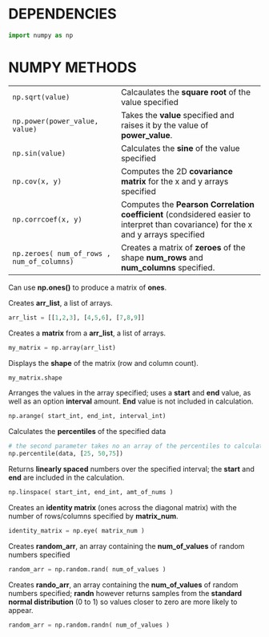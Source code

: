# DEPENDENCIES
```python
import numpy as np
```

# NUMPY METHODS
|                                |                                                                              |
| ------------------------------ | ---------------------------------------------------------------------------- |
| `np.sqrt(value)`               | Calcaulates the **square root** of the value specified                       |
| `np.power(power_value, value)` | Takes the **value** specified and raises it by the value of **power_value**. |
| `np.sin(value)`                | Calculates the **sine** of the value specified                               |
| `np.cov(x, y)`                 | Computes the 2D **covariance matrix** for the x and y arrays specified       |
|`np.corrcoef(x, y)`                          |Computes the **Pearson Correlation coefficient** (condsidered easier to interpret than covariance) for the x and y arrays specified|
|`np.zeroes( num_of_rows , num_of_columns)`|Creates a matrix of **zeroes** of the shape **num_rows** and **num_columns** specified.|


 Can use **np.ones()** to produce a matrix of **ones**.




Creates **arr_list**,  a list of arrays.
```python
arr_list = [[1,2,3], [4,5,6], [7,8,9]]
```

Creates a **matrix** from a **arr_list**, a list of arrays. 
```python
my_matrix = np.array(arr_list)
```

Displays the **shape** of the matrix (row and column count).
```python
my_matrix.shape
```

Arranges the values in the array specified; uses a **start** and **end** value, as well as an option **interval** amount. **End** value is not included in calculation.
```python
np.arange( start_int, end_int, interval_int)
```

Calculates the **percentiles** of the specified data
```python
# the second parameter takes no an array of the percentiles to calculate
np.percentile(data, [25, 50,75])
```

Returns **linearly spaced** numbers over the specified interval; the **start** and **end** are included in the calculation.
```python
np.linspace( start_int, end_int, amt_of_nums )
```

Creates an **identity matrix** (ones across the diagonal matrix) with the number of rows/columns specified by **matrix_num**.
```python
identity_matrix = np.eye( matrix_num )
```

Creates **random_arr**, an array containing the **num_of_values** of random numbers specified
```python
random_arr = np.random.rand( num_of_values )
```

Creates **rando_arr**, an array containing the **num_of_values** of random numbers specified; **randn** however returns samples from the **standard normal distribution** (0 to 1) so values closer to zero are more likely to appear.
```python
random_arr = np.random.randn( num_of_values )
```
